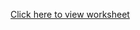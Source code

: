 [Click here to view worksheet](https://docs.google.com/spreadsheets/d/1TuodeAYziCBcT6loy7YjVDCDua_gr_UA/edit?usp=sharing&ouid=104016672709720149253&rtpof=true&sd=true)